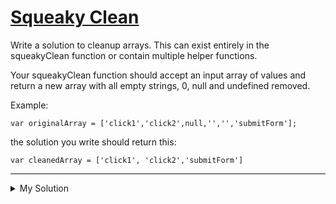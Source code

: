 # [Squeaky Clean](https://www.codewars.com/kata/53a8beaca9198e77b9000309)

Write a solution to cleanup arrays. This can exist entirely in the squeakyClean function or contain multiple helper
functions.

Your squeakyClean function should accept an input array of values and return a new array with all empty strings, 0, null
and undefined removed.

Example:

    var originalArray = ['click1','click2',null,'','','submitForm'];

the solution you write should return this:

    var cleanedArray = ['click1', 'click2','submitForm']

---

<details><summary>My Solution</summary>

```js
function squeakyClean(arr) {
  return arr.filter((v) => v);
}
```

</details>
